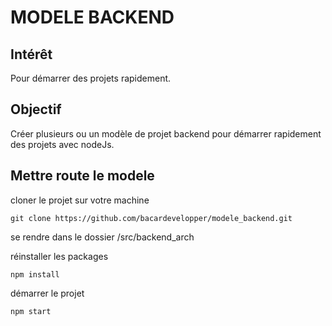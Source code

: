 # MODELE BACKEND

## Intérêt

Pour démarrer des projets rapidement.

## Objectif

Créer plusieurs ou un modèle de projet backend pour démarrer rapidement des projets avec nodeJs.

## Mettre route le modele

cloner le projet sur votre machine

```
git clone https://github.com/bacardevelopper/modele_backend.git
```

se rendre dans le dossier /src/backend_arch



réinstaller les packages

```
npm install
```



démarrer le projet

```
npm start
```

